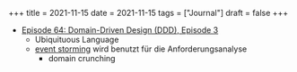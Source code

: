 +++
title = 2021-11-15
date = 2021-11-15
tags = ["Journal"]
draft = false
+++

-   [Episode 64: Domain-Driven Design (DDD), Episode 3](https://www.heise.de/developer/artikel/Episode-64-Domain-Driven-Design-DDD-Episode-3-4491758.html)
    -   Ubiquituous Language
    -   [event storming](https://leanpub.com/introducing_eventstorming) wird benutzt für die Anforderungsanalyse
        -   domain crunching
